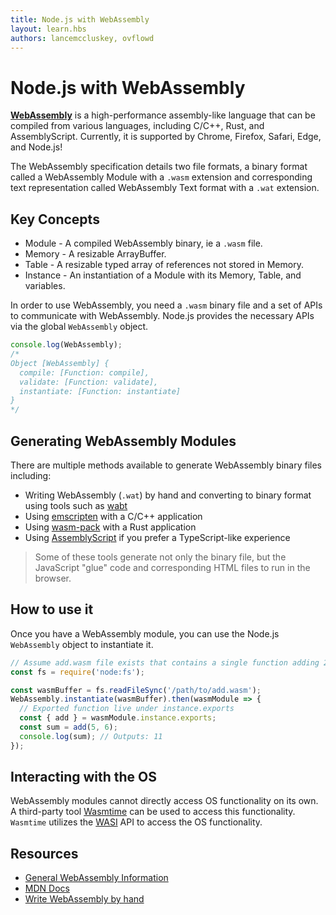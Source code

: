 ```yaml
---
title: Node.js with WebAssembly
layout: learn.hbs
authors: lancemccluskey, ovflowd
---
```


# Node.js with WebAssembly

**[WebAssembly](https://webassembly.org)** is a high-performance assembly-like language that can be compiled from various languages, including C/C++, Rust, and AssemblyScript. Currently, it is supported by Chrome, Firefox, Safari, Edge, and Node.js!

The WebAssembly specification details two file formats, a binary format called a WebAssembly Module with a `.wasm` extension and corresponding text representation called WebAssembly Text format with a `.wat` extension.

## Key Concepts

- Module - A compiled WebAssembly binary, ie a `.wasm` file.
- Memory - A resizable ArrayBuffer.
- Table - A resizable typed array of references not stored in Memory.
- Instance - An instantiation of a Module with its Memory, Table, and variables.

In order to use WebAssembly, you need a `.wasm` binary file and a set of APIs to communicate with WebAssembly. Node.js provides the necessary APIs via the global `WebAssembly` object.

```js
console.log(WebAssembly);
/*
Object [WebAssembly] {
  compile: [Function: compile],
  validate: [Function: validate],
  instantiate: [Function: instantiate]
}
*/
```

## Generating WebAssembly Modules

There are multiple methods available to generate WebAssembly binary files including:

- Writing WebAssembly (`.wat`) by hand and converting to binary format using tools such as [wabt](https://github.com/webassembly/wabt)
- Using [emscripten](https://emscripten.org/) with a C/C++ application
- Using [wasm-pack](https://rustwasm.github.io/wasm-pack/book/) with a Rust application
- Using [AssemblyScript](https://www.assemblyscript.org/) if you prefer a TypeScript-like experience

> Some of these tools generate not only the binary file, but the JavaScript "glue" code and corresponding HTML files to run in the browser.

## How to use it

Once you have a WebAssembly module, you can use the Node.js `WebAssembly` object to instantiate it.

```js
// Assume add.wasm file exists that contains a single function adding 2 provided arguments
const fs = require('node:fs');

const wasmBuffer = fs.readFileSync('/path/to/add.wasm');
WebAssembly.instantiate(wasmBuffer).then(wasmModule => {
  // Exported function live under instance.exports
  const { add } = wasmModule.instance.exports;
  const sum = add(5, 6);
  console.log(sum); // Outputs: 11
});
```

## Interacting with the OS

WebAssembly modules cannot directly access OS functionality on its own. A third-party tool [Wasmtime](https://docs.wasmtime.dev/) can be used to access this functionality. `Wasmtime` utilizes the [WASI](https://wasi.dev/) API to access the OS functionality.

## Resources

- [General WebAssembly Information](https://webassembly.org/)
- [MDN Docs](https://developer.mozilla.org/en-US/docs/WebAssembly)
- [Write WebAssembly by hand](https://webassembly.github.io/spec/core/text/index.html)

